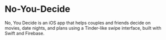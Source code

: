 # No-You-Decide
No, You Decide is an iOS app that helps couples and friends decide on movies, date nights, and plans using a Tinder-like swipe interface, built with Swift and Firebase.
